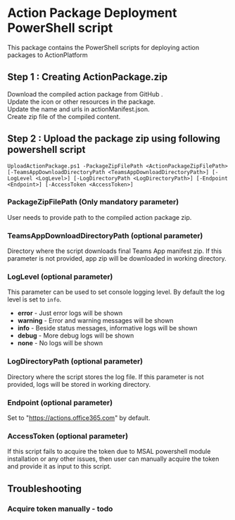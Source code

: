 # Action Package Deployment PowerShell script

This package contains the PowerShell scripts for deploying action packages to ActionPlatform

## Step 1 : Creating ActionPackage.zip
Download the compiled action package from GitHub <Enter Url>.<br/>
Update the icon or other resources in the package.<br/>
Update the name and urls in actionManifest.json.<br/>
Create zip file of the compiled content.<br/>


## Step 2 : Upload the package zip using following powershell script
```UploadActionPackage.ps1 -PackageZipFilePath <ActionPackageZipFilePath> [-TeamsAppDownloadDirectoryPath <TeamsAppDownloadDirectoryPath>] [-LogLevel <LogLevel>] [-LogDirectoryPath <LogDirectoryPath>] [-Endpoint <Endpoint>] [-AccessToken <AccessToken>]```

### PackageZipFilePath (Only mandatory parameter)
User needs to provide path to the compiled action package zip.

### TeamsAppDownloadDirectoryPath (optional parameter)
Directory where the script downloads final Teams App manifest zip. If this parameter is not provided, app zip will be downloaded in working directory.

### LogLevel (optional parameter)
This parameter can be used to set console logging level. By default the log level is set to `info`.
- **error** - Just error logs will be shown
- **warning** - Error and warning messages will be shown
- **info** - Beside status messages, informative logs will be shown
- **debug** - More debug logs will be shown
- **none** - No logs will be shown

### LogDirectoryPath (optional parameter)
Directory where the script stores the log file. If this parameter is not provided, logs will be stored in working directory.

### Endpoint (optional parameter)
Set to "https://actions.office365.com" by default. 

### AccessToken (optional parameter)
If this script fails to acquire the token due to MSAL powershell module installation or any other issues, then user can manually acquire the token and provide it as input to this script.



## Troubleshooting

### Acquire token manually - todo

